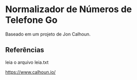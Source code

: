 # Normalizador de Números de Telefone Go

Baseado em um projeto de Jon Calhoun.




## Referências 

leia o arquivo leia.txt 


https://www.calhoun.io/


